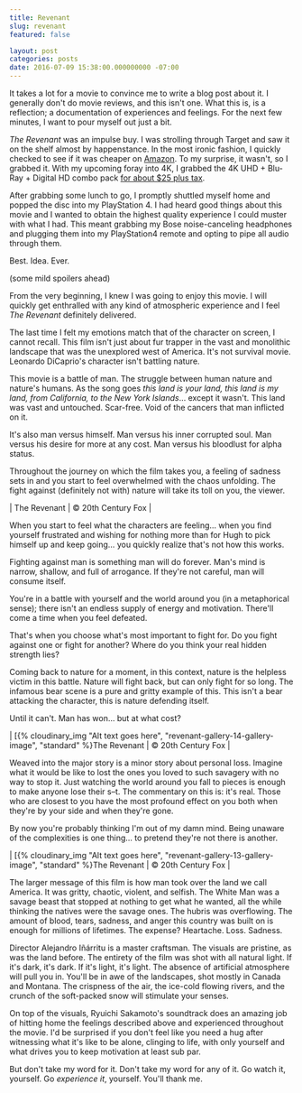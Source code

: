 ```yaml
---
title: Revenant
slug: revenant
featured: false

layout: post
categories: posts
date: 2016-07-09 15:38:00.000000000 -07:00
---
```


It takes a lot for a movie to convince me to write a blog post about it. I generally don't do movie reviews, and this isn't one. What this is, is a reflection; a documentation of experiences and feelings. For the next few minutes, I want to pour myself out just a bit.

_The Revenant_ was an impulse buy. I was strolling through Target and saw it on the shelf almost by happenstance. In the most ironic fashion, I quickly checked to see if it was cheaper on [Amazon](http://amzn.to/29rADjk). To my surprise, it wasn't, so I grabbed it. With my upcoming foray into 4K, I grabbed the 4K UHD + Blu-Ray + Digital HD combo pack [for about $25 plus tax](http://amzn.to/29rADjk).

After grabbing some lunch to go, I promptly shuttled myself home and popped the disc into my PlayStation 4. I had heard good things about this movie and I wanted to obtain the highest quality experience I could muster with what I had. This meant grabbing my Bose noise-canceling headphones and plugging them into my PlayStation4 remote and opting to pipe all audio through them.

Best. Idea. Ever.

(some mild spoilers ahead)

From the very beginning, I knew I was going to enjoy this movie. I will quickly get enthralled with any kind of atmospheric experience and I feel _The Revenant_ definitely delivered.

The last time I felt my emotions match that of the character on screen, I cannot recall. This film isn't just about fur trapper in the vast and monolithic landscape that was the unexplored west of America. It's not survival movie. Leonardo DiCaprio's character isn't battling nature.

This movie is a battle of man. The struggle between human nature and nature's humans. As the song goes _this land is your land, this land is my land, from California, to the New York Islands_… except it wasn't. This land was vast and untouched. Scar-free. Void of the cancers that man inflicted on it.

It's also man versus himself. Man versus his inner corrupted soul. Man versus his desire for more at any cost. Man versus his bloodlust for alpha status.

Throughout the journey on which the film takes you, a feeling of sadness sets in and you start to feel overwhelmed with the chaos unfolding. The fight against (definitely not with) nature will take its toll on you, the viewer.



| The Revenant | © 20th Century Fox |



When you start to feel what the characters are feeling… when you find yourself frustrated and wishing for nothing more than for Hugh to pick himself up and keep going… you quickly realize that's not how this works.

Fighting against man is something man will do forever. Man's mind is narrow, shallow, and full of arrogance. If they're not careful, man will consume itself.

You're in a battle with yourself and the world around you (in a metaphorical sense); there isn't an endless supply of energy and motivation. There'll come a time when you feel defeated.

That's when you choose what's most important to fight for. Do you fight against one or fight for another? Where do you think your real hidden strength lies?

Coming back to nature for a moment, in this context, nature is the helpless victim in this battle. Nature will fight back, but can only fight for so long. The infamous bear scene is a pure and gritty example of this. This isn't a bear attacking the character, this is nature defending itself.

Until it can't. Man has won… but at what cost?



| [{% cloudinary_img "Alt text goes here", "revenant-gallery-14-gallery-image", "standard" %}The Revenant | © 20th Century Fox |



Weaved into the major story is a minor story about personal loss. Imagine what it would be like to lost the ones you loved to such savagery with no way to stop it. Just watching the world around you fall to pieces is enough to make anyone lose their s–t. The commentary on this is: it's real. Those who are closest to you have the most profound effect on you both when they're by your side and when they're gone.

By now you're probably thinking I'm out of my damn mind. Being unaware of the complexities is one thing… to pretend they're not there is another.



| [{% cloudinary_img "Alt text goes here", "revenant-gallery-13-gallery-image", "standard" %}The Revenant | © 20th Century Fox |



The larger message of this film is how man took over the land we call America. It was gritty, chaotic, violent, and selfish. The White Man was a savage beast that stopped at nothing to get what he wanted, all the while thinking the natives were the savage ones. The hubris was overflowing. The amount of blood, tears, sadness, and anger this country was built on is enough for millions of lifetimes. The expense? Heartache. Loss. Sadness.

Director Alejandro Iñárritu is a master craftsman. The visuals are pristine, as was the land before. The entirety of the film was shot with all natural light. If it's dark, it's dark. If it's light, it's light. The absence of artificial atmosphere will pull you in. You'll be in awe of the landscapes, shot mostly in Canada and Montana. The crispness of the air, the ice-cold flowing rivers, and the crunch of the soft-packed snow will stimulate your senses.

On top of the visuals, Ryuichi Sakamoto's soundtrack does an amazing job of hitting home the feelings described above and experienced throughout the movie. I'd be surprised if you don't feel like you need a hug after witnessing what it's like to be alone, clinging to life, with only yourself and what drives you to keep motivation at least sub par.

But don't take my word for it. Don't take my word for any of it. Go watch it, yourself. Go _experience it_, yourself. You'll thank me.

